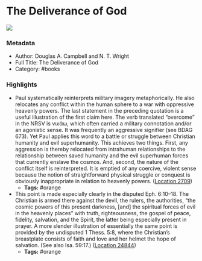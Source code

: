 # The Deliverance of God

![](https://m.media-amazon.com/images/I/81PrymbM0-L._SY160.jpg)

### Metadata

- Author: Douglas A. Campbell and N. T. Wright
- Full Title: The Deliverance of God
- Category: #books

### Highlights

- Paul systematically reinterprets military imagery metaphorically. He also relocates any conflict within the human sphere to a war with oppressive heavenly powers. The last statement in the preceding quotation is a useful illustration of the first claim here. The verb translated “overcome” in the NRSV is νικάω, which often carried a military connotation and/or an agonistic sense. It was frequently an aggressive signifier (see BDAG 673). Yet Paul applies this word to a battle or struggle between Christian humanity and evil superhumanity. This achieves two things. First, any aggression is thereby relocated from intrahuman relationships to the relationship between saved humanity and the evil superhuman forces that currently enslave the cosmos. And, second, the nature of the conflict itself is reinterpreted. It is emptied of any coercive, violent sense because the notion of straightforward physical struggle or conquest is obviously inappropriate in relation to heavenly powers. ([Location 2709](https://readwise.io/to_kindle?action=open&asin=B08QM7ZGRR&location=2709))
    - **Tags:** #orange
- This point is made especially clearly in the disputed Eph. 6:10–18. The Christian is armed there against the devil, the rulers, the authorities, “the cosmic powers of this present darkness, [and] the spiritual forces of evil in the heavenly places” with truth, righteousness, the gospel of peace, fidelity, salvation, and the Spirit, the latter being especially present in prayer. A more slender illustration of essentially the same point is provided by the undisputed 1 Thess. 5:8, where the Christian’s breastplate consists of faith and love and her helmet the hope of salvation. (See also Isa. 59:17.) ([Location 24844](https://readwise.io/to_kindle?action=open&asin=B08QM7ZGRR&location=24844))
    - **Tags:** #orange
